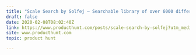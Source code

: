 ```yaml
---
title: "Scale Search by Solfej — Searchable library of over 6000 different scales"
draft: false
date: 2020-02-08T08:02:40Z
link: https://www.producthunt.com/posts/scale-search-by-solfej?utm_medium=RSS&utm_source=hune
site: www.producthunt.com
topic: product hunt  

---
```

